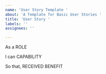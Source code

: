 ```yaml
---
name: 'User Story Template '
about: 'A Template for Basic User Stories '
title: 'User Story '
labels: ''
assignees: ''

---
```


As a ROLE

I can CAPABILITY

So that, RECEIVED BENEFIT
